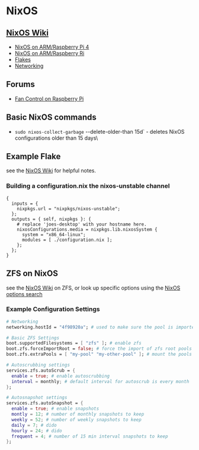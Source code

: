 # NixOS

## [NixOS Wiki](https://nixos.wiki/wiki/Main_Page)
- [NixOS on ARM/Raspberry Pi 4](https://nixos.wiki/wiki/NixOS_on_ARM/Raspberry_Pi_4#USB_boot)
- [NixOS on ARM/Raspberry Ri](https://nixos.wiki/wiki/NixOS_on_ARM/Raspberry_Pi#Status)
- [Flakes](https://nixos.wiki/wiki/Flakes#Basic_Usage_of_Flake)
- [Networking](https://nixos.wiki/wiki/Networking)

## Forums
- [Fan Control on Raspberry Pi](https://discourse.nixos.org/t/enabling-fan-control-on-a-raspberry-pi/40534/2)

## Basic NixOS commands
- `sudo nixos-collect-garbage` --delete-older-than 15d` - deletes NixOS configurations older than 15 days\

## Example Flake
see the [NixOS Wiki](https://nixos.wiki/wiki/Flakes) for helpful notes.

### Building a configuration.nix the nixos-unstable channel
```
{
  inputs = {
    nixpkgs.url = "nixpkgs/nixos-unstable";
  };
  outputs = { self, nixpkgs }: {
    # replace 'joes-desktop' with your hostname here.
    nixosConfigurations.media = nixpkgs.lib.nixosSystem {
      system = "x86_64-linux";
      modules = [ ./configuration.nix ];
    };
  };
}
```

## ZFS on NixOS
see the [NixOS Wiki](https://nixos.wiki/wiki/ZFS#Declarative_mounting_of_ZFS_datasets) on ZFS, or look up specific options using the [NixOS options search](https://search.nixos.org/options?)

### Example Configuration Settings
```nix
# Networking
networking.hostId = "4f98920a"; # used to make sure the pool is imported correctly

# Basic ZFS Settings
boot.supportedFilesystems = [ "zfs" ]; # enable zfs
boot.zfs.forceImportRoot = false; # force the import of zfs root pools
boot.zfs.extraPools = [ "my-pool" "my-other-pool" ]; # mount the pools listed on boot

# Autoscrubbing settings
services.zfs.autoScrub = {
  enable = true; # enable autoscrubbing
  interval = monthly; # default interval for autoscrub is every month
};

# Autosnapshot settings
services.zfs.autoSnapshot = {
  enable = true; # enable snapshots
  montly = 12; # number of monthly snapshots to keep
  weekly = 52; # number of weekly snapshots to keep
  daily = 7; # dido
  hourly = 24; # dido
  frequent = 4; # number of 15 min interval snapshots to keep
};  
```